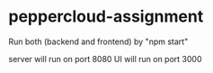 # peppercloud-assignment

Run both (backend and frontend) by "npm start"

server will run on port 8080
UI will run on port 3000

